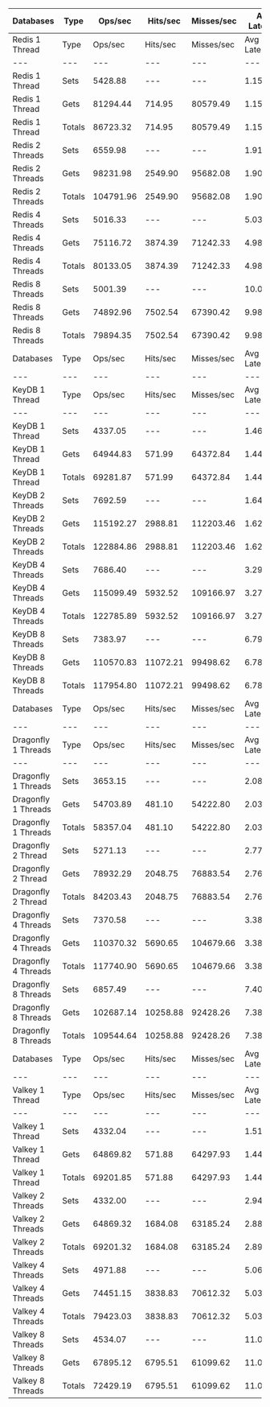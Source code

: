 | Databases | Type | Ops/sec | Hits/sec | Misses/sec | Avg Latency | p50 Latency | p99 Latency | p99.9 Latency | KB/sec |
| --- | --- | --- | --- | --- | --- | --- | --- | --- | --- |
| Redis 1 Thread | Type | Ops/sec | Hits/sec | Misses/sec | Avg Latency | p50 Latency | p99 Latency | p99.9 Latency | KB/sec |
| --- | --- | --- | --- | --- | --- | --- | --- | --- | --- |
Redis 1 Thread | Sets | 5428.88 | --- | --- | 1.15378 | 1.15100 | 2.17500 | 4.67100 | 2968.07 |
Redis 1 Thread | Gets | 81294.44 | 714.95 | 80579.49 | 1.15301 | 1.15100 | 2.17500 | 4.63900 | 3522.52 |
Redis 1 Thread | Totals | 86723.32 | 714.95 | 80579.49 | 1.15305 | 1.15100 | 2.17500 | 4.63900 | 6490.59 |
Redis 2 Threads | Sets | 6559.98 | --- | --- | 1.91177 | 1.87100 | 3.67900 | 9.47100 | 3586.47 |
Redis 2 Threads | Gets | 98231.98 | 2549.90 | 95682.08 | 1.90741 | 1.86300 | 3.66300 | 9.59900 | 5104.39 |
Redis 2 Threads | Totals | 104791.96 | 2549.90 | 95682.08 | 1.90768 | 1.86300 | 3.66300 | 9.59900 | 8690.86 |
Redis 4 Threads | Sets | 5016.33 | --- | --- | 5.03565 | 4.95900 | 8.70300 | 16.76700 | 2742.53 |
Redis 4 Threads | Gets | 75116.72 | 3874.39 | 71242.33 | 4.98492 | 4.92700 | 8.57500 | 16.76700 | 4871.17 |
Redis 4 Threads | Totals | 80133.05 | 3874.39 | 71242.33 | 4.98810 | 4.92700 | 8.57500 | 16.76700 | 7613.70 |
Redis 8 Threads | Sets | 5001.39 | --- | --- | 10.02453 | 9.85500 | 19.32700 | 42.75100 | 2734.36 |
Redis 8 Threads | Gets | 74892.96 | 7502.54 | 67390.42 | 9.98290 | 9.79100 | 20.73500 | 44.03100 | 6687.17 |
Redis 8 Threads | Totals | 79894.35 | 7502.54 | 67390.42 | 9.98551 | 9.79100 | 20.60700 | 44.03100 | 9421.53 |
| Databases | Type | Ops/sec | Hits/sec | Misses/sec | Avg Latency | p50 Latency | p99 Latency | p99.9 Latency | KB/sec |
| --- | --- | --- | --- | --- | --- | --- | --- | --- | --- |
| KeyDB 1 Thread | Type | Ops/sec | Hits/sec | Misses/sec | Avg Latency | p50 Latency | p99 Latency | p99.9 Latency | KB/sec |
| --- | --- | --- | --- | --- | --- | --- | --- | --- | --- |
KeyDB 1 Thread | Sets | 4337.05 | --- | --- | 1.46275 | 1.40700 | 2.49500 | 8.09500 | 2371.14 |
KeyDB 1 Thread | Gets | 64944.83 | 571.99 | 64372.84 | 1.44188 | 1.40700 | 2.31900 | 6.71900 | 2814.50 |
KeyDB 1 Thread | Totals | 69281.87 | 571.99 | 64372.84 | 1.44319 | 1.40700 | 2.31900 | 6.84700 | 5185.64 |
KeyDB 2 Threads | Sets | 7692.59 | --- | --- | 1.64174 | 1.51900 | 4.19100 | 9.21500 | 4205.69 |
KeyDB 2 Threads | Gets | 115192.27 | 2988.81 | 112203.46 | 1.62466 | 1.51100 | 3.67900 | 9.85500 | 5985.01 |
KeyDB 2 Threads | Totals | 122884.86 | 2988.81 | 112203.46 | 1.62573 | 1.51100 | 3.71100 | 9.85500 | 10190.71 |
KeyDB 4 Threads | Sets | 7686.40 | --- | --- | 3.29066 | 3.16700 | 7.77500 | 16.25500 | 4202.31 |
KeyDB 4 Threads | Gets | 115099.49 | 5932.52 | 109166.97 | 3.27086 | 3.16700 | 7.45500 | 16.76700 | 7461.90 |
KeyDB 4 Threads | Totals | 122785.89 | 5932.52 | 109166.97 | 3.27210 | 3.16700 | 7.48700 | 16.76700 | 11664.22 |
KeyDB 8 Threads | Sets | 7383.97 | --- | --- | 6.79323 | 6.43100 | 17.02300 | 49.40700 | 4036.97 |
KeyDB 8 Threads | Gets | 110570.83 | 11072.21 | 99498.62 | 6.78857 | 6.43100 | 17.02300 | 49.40700 | 9870.61 |
KeyDB 8 Threads | Totals | 117954.80 | 11072.21 | 99498.62 | 6.78886 | 6.43100 | 17.02300 | 49.40700 | 13907.57 |
| Databases | Type | Ops/sec | Hits/sec | Misses/sec | Avg Latency | p50 Latency | p99 Latency | p99.9 Latency | KB/sec |
| --- | --- | --- | --- | --- | --- | --- | --- | --- | --- |
| Dragonfly 1 Threads | Type | Ops/sec | Hits/sec | Misses/sec | Avg Latency | p50 Latency | p99 Latency | p99.9 Latency | KB/sec |
| --- | --- | --- | --- | --- | --- | --- | --- | --- | --- |
Dragonfly 1 Threads | Sets | 3653.15 | --- | --- | 2.08743 | 1.78300 | 4.44700 | 21.11900 | 1997.25 |
Dragonfly 1 Threads | Gets | 54703.89 | 481.10 | 54222.80 | 2.03369 | 1.78300 | 4.38300 | 8.03100 | 2370.34 |
Dragonfly 1 Threads | Totals | 58357.04 | 481.10 | 54222.80 | 2.03705 | 1.78300 | 4.38300 | 8.38300 | 4367.59 |
Dragonfly 2 Thread | Sets | 5271.13 | --- | --- | 2.77873 | 2.75100 | 8.09500 | 14.84700 | 2881.83 |
Dragonfly 2 Thread | Gets | 78932.29 | 2048.75 | 76883.54 | 2.76025 | 2.73500 | 7.77500 | 13.82300 | 4101.44 |
Dragonfly 2 Thread | Totals | 84203.43 | 2048.75 | 76883.54 | 2.76140 | 2.73500 | 7.77500 | 13.95100 | 6983.28 |
Dragonfly 4 Threads | Sets | 7370.58 | --- | --- | 3.38782 | 3.61500 | 7.96700 | 17.15100 | 4029.65 |
Dragonfly 4 Threads | Gets | 110370.32 | 5690.65 | 104679.66 | 3.38249 | 3.59900 | 8.03100 | 17.79100 | 7156.26 |
Dragonfly 4 Threads | Totals | 117740.90 | 5690.65 | 104679.66 | 3.38283 | 3.59900 | 8.03100 | 17.79100 | 11185.91 |
Dragonfly 8 Threads | Sets | 6857.49 | --- | --- | 7.40495 | 7.03900 | 23.80700 | 59.64700 | 3749.13 |
Dragonfly 8 Threads | Gets | 102687.14 | 10258.88 | 92428.26 | 7.38157 | 7.03900 | 23.42300 | 59.90300 | 9154.82 |
Dragonfly 8 Threads | Totals | 109544.64 | 10258.88 | 92428.26 | 7.38304 | 7.03900 | 23.42300 | 59.90300 | 12903.95 |
| Databases | Type | Ops/sec | Hits/sec | Misses/sec | Avg Latency | p50 Latency | p99 Latency | p99.9 Latency | KB/sec |
| --- | --- | --- | --- | --- | --- | --- | --- | --- | --- |
| Valkey 1 Thread | Type | Ops/sec | Hits/sec | Misses/sec | Avg Latency | p50 Latency | p99 Latency | p99.9 Latency | KB/sec |
| --- | --- | --- | --- | --- | --- | --- | --- | --- | --- |
Valkey 1 Thread | Sets | 4332.04 | --- | --- | 1.51382 | 1.44700 | 2.23900 | 23.16700 | 2368.40 |
Valkey 1 Thread | Gets | 64869.82 | 571.88 | 64297.93 | 1.44013 | 1.43900 | 2.20700 | 6.55900 | 2811.53 |
Valkey 1 Thread | Totals | 69201.85 | 571.88 | 64297.93 | 1.44474 | 1.43900 | 2.20700 | 7.10300 | 5179.93 |
Valkey 2 Threads | Sets | 4332.00 | --- | --- | 2.94528 | 2.51100 | 7.51900 | 17.53500 | 2368.39 |
Valkey 2 Threads | Gets | 64869.32 | 1684.08 | 63185.24 | 2.88931 | 2.51100 | 7.10300 | 13.37500 | 3370.88 |
Valkey 2 Threads | Totals | 69201.32 | 1684.08 | 63185.24 | 2.89282 | 2.51100 | 7.13500 | 13.88700 | 5739.28 |
Valkey 4 Threads | Sets | 4971.88 | --- | --- | 5.06005 | 5.05500 | 6.97500 | 19.07100 | 2718.23 |
Valkey 4 Threads | Gets | 74451.15 | 3838.83 | 70612.32 | 5.03117 | 5.02300 | 6.94300 | 18.04700 | 4827.39 |
Valkey 4 Threads | Totals | 79423.03 | 3838.83 | 70612.32 | 5.03298 | 5.02300 | 6.94300 | 18.17500 | 7545.62 |
Valkey 8 Threads | Sets | 4534.07 | --- | --- | 11.07117 | 10.68700 | 27.77500 | 48.63900 | 2478.87 |
Valkey 8 Threads | Gets | 67895.12 | 6795.51 | 61099.62 | 11.01616 | 10.62300 | 26.87900 | 48.63900 | 6059.31 |
Valkey 8 Threads | Totals | 72429.19 | 6795.51 | 61099.62 | 11.01960 | 10.62300 | 26.87900 | 48.63900 | 8538.18 |

